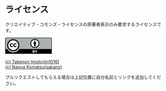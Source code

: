 # ライセンス

クリエイティブ・コモンズ・ライセンスの原著者表示のみ要求するライセンスです。

[![CC BY](./img/by.png "CC BY")](http://creativecommons.org/licenses/by/4.0/deed.ja)

[(c) Takenori Imoto(jin1016)](https://github.com/jin1016)  
[(c) Naoya Komatsu(sakano)](https://github.com/sakano)

プルリクエストしてもらえる場合は上記位置に自分名前とリンクを追加してください。